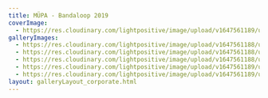```yaml
---
title: MÜPA - Bandaloop 2019
coverImage:
  - https://res.cloudinary.com/lightpositive/image/upload/v1647561189/uploads/M%C3%9CPA%20-%20Bandaloop%202019/bandaloop2.jpg
galleryImages: 
  - https://res.cloudinary.com/lightpositive/image/upload/v1647561188/uploads/M%C3%9CPA%20-%20Bandaloop%202019/bandaloop1.jpg
  - https://res.cloudinary.com/lightpositive/image/upload/v1647561188/uploads/M%C3%9CPA%20-%20Bandaloop%202019/bandaloop4.jpg
  - https://res.cloudinary.com/lightpositive/image/upload/v1647561188/uploads/M%C3%9CPA%20-%20Bandaloop%202019/bandaloop.jpg
  - https://res.cloudinary.com/lightpositive/image/upload/v1647561189/uploads/M%C3%9CPA%20-%20Bandaloop%202019/bandaloop3.jpg
  - https://res.cloudinary.com/lightpositive/image/upload/v1647561189/uploads/M%C3%9CPA%20-%20Bandaloop%202019/bandaloop2.jpg
layout: galleryLayout_corporate.html
---
```

